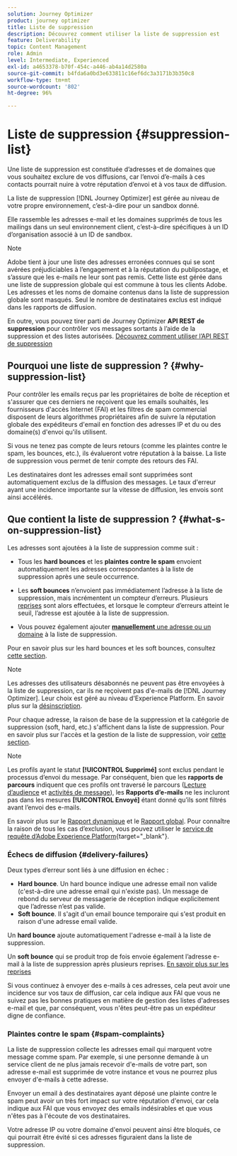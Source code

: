 ```yaml
---
solution: Journey Optimizer
product: journey optimizer
title: Liste de suppression
description: Découvrez comment utiliser la liste de suppression est
feature: Deliverability
topic: Content Management
role: Admin
level: Intermediate, Experienced
exl-id: a4653378-b70f-454c-a446-ab4a14d2580a
source-git-commit: b4fda6a0bd3e633811c16ef6dc3a3171b3b350c8
workflow-type: tm+mt
source-wordcount: '802'
ht-degree: 96%

---
```


# Liste de suppression {#suppression-list}

Une liste de suppression est constituée d’adresses et de domaines que vous souhaitez exclure de vos diffusions, car l’envoi d’e-mails à ces contacts pourrait nuire à votre réputation d’envoi et à vos taux de diffusion.

La liste de suppression [!DNL Journey Optimizer] est gérée au niveau de votre propre environnement, c’est-à-dire pour un sandbox donné.

Elle rassemble les adresses e-mail et les domaines supprimés de tous les mailings dans un seul environnement client, c’est-à-dire spécifiques à un ID d’organisation associé à un ID de sandbox.

>[!NOTE]
>
>Adobe tient à jour une liste des adresses erronées connues qui se sont avérées préjudiciables à l’engagement et à la réputation du publipostage, et s’assure que les e-mails ne leur sont pas remis. Cette liste est gérée dans une liste de suppression globale qui est commune à tous les clients Adobe. Les adresses et les noms de domaine contenus dans la liste de suppression globale sont masqués. Seul le nombre de destinataires exclus est indiqué dans les rapports de diffusion.

En outre, vous pouvez tirer parti de Journey Optimizer **API REST de suppression** pour contrôler vos messages sortants à l’aide de la suppression et des listes autorisées. [Découvrez comment utiliser l’API REST de suppression](https://experienceleague.adobe.com/docs/journey-optimizer/using/configuration/monitor-reputation/manage-suppression-list.html)

## Pourquoi une liste de suppression ? {#why-suppression-list}

Pour contrôler les emails reçus par les propriétaires de boîte de réception et s&#39;assurer que ces derniers ne reçoivent que les emails souhaités, les fournisseurs d&#39;accès Internet (FAI) et les filtres de spam commercial disposent de leurs algorithmes propriétaires afin de suivre la réputation globale des expéditeurs d&#39;email en fonction des adresses IP et du ou des domaine(s) d&#39;envoi qu&#39;ils utilisent.

Si vous ne tenez pas compte de leurs retours (comme les plaintes contre le spam, les bounces, etc.), ils évalueront votre réputation à la baisse. La liste de suppression vous permet de tenir compte des retours des FAI.

Les destinataires dont les adresses email sont supprimées sont automatiquement exclus de la diffusion des messages. Le taux d&#39;erreur ayant une incidence importante sur la vitesse de diffusion, les envois sont ainsi accélérés.

## Que contient la liste de suppression ? {#what-s-on-suppression-list}

Les adresses sont ajoutées à la liste de suppression comme suit :

* Tous les **hard bounces** et les **plaintes contre le spam** envoient automatiquement les adresses correspondantes à la liste de suppression après une seule occurrence.

* Les **soft bounces** n’envoient pas immédiatement l’adresse à la liste de suppression, mais incrémentent un compteur d’erreurs. Plusieurs [reprises](../configuration/retries.md) sont alors effectuées, et lorsque le compteur d’erreurs atteint le seuil, l’adresse est ajoutée à la liste de suppression.

* Vous pouvez également ajouter [**manuellement** une adresse ou un domaine](../configuration/manage-suppression-list.md#add-addresses-and-domains) à la liste de suppression.

Pour en savoir plus sur les hard bounces et les soft bounces, consultez [cette section](#delivery-failures).

>[!NOTE]
>
>Les adresses des utilisateurs désabonnés ne peuvent pas être envoyées à la liste de suppression, car ils ne reçoivent pas d&#39;e-mails de [!DNL Journey Optimizer]. Leur choix est géré au niveau d&#39;Experience Platform. En savoir plus sur la [désinscription](../privacy/opt-out.md).

Pour chaque adresse, la raison de base de la suppression et la catégorie de suppression (soft, hard, etc.) s&#39;affichent dans la liste de suppression. Pour en savoir plus sur l&#39;accès et la gestion de la liste de suppression, voir [cette section](../configuration/manage-suppression-list.md).

>[!NOTE]
>
>Les profils ayant le statut **[!UICONTROL Supprimé]** sont exclus pendant le processus d’envoi du message. Par conséquent, bien que les **rapports de parcours** indiquent que ces profils ont traversé le parcours ([Lecture d’audience](../building-journeys/read-audience.md) et [activités de message](../building-journeys/journeys-message.md)), les **Rapports d’e-mails** ne les incluront pas dans les mesures **[!UICONTROL Envoyé]** étant donné qu’ils sont filtrés avant l’envoi des e-mails.
>
>En savoir plus sur le [Rapport dynamique](../reports/live-report.md) et le [Rapport global](../reports/global-report.md). Pour connaître la raison de tous les cas d’exclusion, vous pouvez utiliser le [service de requête d’Adobe Experience Platform](https://experienceleague.adobe.com/docs/experience-platform/query/api/getting-started.html?lang=fr){target="_blank"}.

### Échecs de diffusion {#delivery-failures}

Deux types d’erreur sont liés à une diffusion en échec :

* **Hard bounce**. Un hard bounce indique une adresse email non valide (c&#39;est-à-dire une adresse email qui n&#39;existe pas). Un message de rebond du serveur de messagerie de réception indique explicitement que l’adresse n’est pas valide.
* **Soft bounce**. Il s&#39;agit d&#39;un email bounce temporaire qui s&#39;est produit en raison d&#39;une adresse email valide.

Un **hard bounce** ajoute automatiquement l&#39;adresse e-mail à la liste de suppression.

Un **soft bounce** <!--or an **ignored** error--> qui se produit trop de fois envoie également l’adresse e-mail à la liste de suppression après plusieurs reprises. [En savoir plus sur les reprises](../configuration/retries.md)

Si vous continuez à envoyer des e-mails à ces adresses, cela peut avoir une incidence sur vos taux de diffusion, car cela indique aux FAI que vous ne suivez pas les bonnes pratiques en matière de gestion des listes d&#39;adresses e-mail et que, par conséquent, vous n&#39;êtes peut-être pas un expéditeur digne de confiance.

### Plaintes contre le spam {#spam-complaints}

La liste de suppression collecte les adresses email qui marquent votre message comme spam. Par exemple, si une personne demande à un service client de ne plus jamais recevoir d&#39;e-mails de votre part, son adresse e-mail est supprimée de votre instance et vous ne pourrez plus envoyer d&#39;e-mails à cette adresse.

Envoyer un email à des destinataires ayant déposé une plainte contre le spam peut avoir un très fort impact sur votre réputation d&#39;envoi, car cela indique aux FAI que vous envoyez des emails indésirables et que vous n&#39;êtes pas à l&#39;écoute de vos destinataires.

Votre adresse IP ou votre domaine d&#39;envoi peuvent ainsi être bloqués, ce qui pourrait être évité si ces adresses figuraient dans la liste de suppression.
